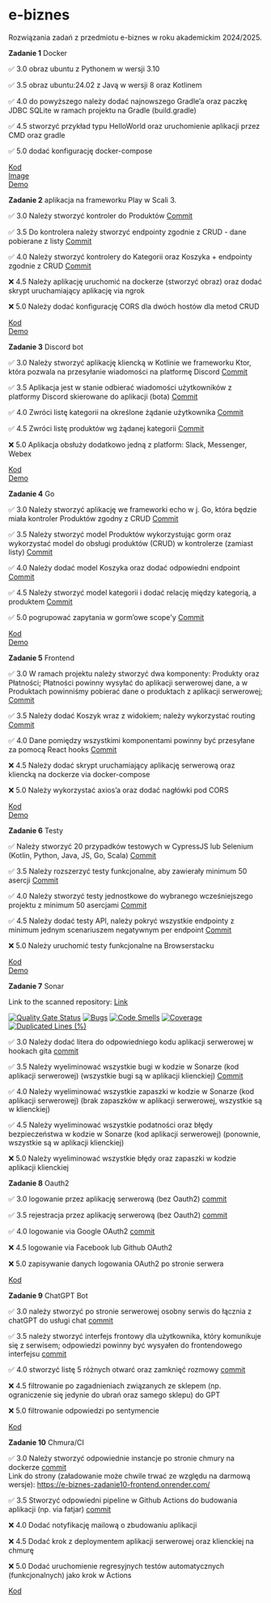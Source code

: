 # e-biznes
Rozwiązania zadań z przedmiotu e-biznes w roku akademickim 2024/2025.


**Zadanie 1** Docker

:white_check_mark: 3.0 obraz ubuntu z Pythonem w wersji 3.10 

:white_check_mark: 3.5 obraz ubuntu:24.02 z Javą w wersji 8 oraz Kotlinem 

:white_check_mark: 4.0 do powyższego należy dodać najnowszego Gradle’a oraz paczkę JDBC 
SQLite w ramach projektu na Gradle (build.gradle) 

:white_check_mark: 4.5 stworzyć przykład typu HelloWorld oraz uruchomienie aplikacji
przez CMD oraz gradle 

:white_check_mark: 5.0 dodać konfigurację docker-compose 


[Kod](https://github.com/ga1ile0/e-biznes/tree/main/docker-zadanie1) <br/> 
[Image](https://hub.docker.com/r/ga1ile0/ebiznes-zadanie1) <br/> 
[Demo](https://github.com/ga1ile0/e-biznes/blob/main/demos/zadanie1_demo.mp4) <br/> 


**Zadanie 2** aplikacja na frameworku Play w Scali 3.

:white_check_mark: 3.0 Należy stworzyć kontroler do Produktów [Commit](https://github.com/ga1ile0/e-biznes/commit/5e23ff862967d8df19e71d2814f34b4b479aeb12) <br/> 

:white_check_mark: 3.5 Do kontrolera należy stworzyć endpointy zgodnie z CRUD - dane
pobierane z listy [Commit](https://github.com/ga1ile0/e-biznes/commit/f29a3cd458abfa7e9c218264b86486696954db04) <br/>

:white_check_mark: 4.0 Należy stworzyć kontrolery do Kategorii oraz Koszyka + endpointy
zgodnie z CRUD [Commit](https://github.com/ga1ile0/e-biznes/commit/0a8931d7bbbc2f6de39ea2b756f617da8ef66f23) <br/>

:x: 4.5 Należy aplikację uruchomić na dockerze (stworzyć obraz) oraz dodać
skrypt uruchamiający aplikację via ngrok  <br/>

:x: 5.0 Należy dodać konfigurację CORS dla dwóch hostów dla metod CRUD  <br/>


[Kod](https://github.com/ga1ile0/e-biznes/tree/main/docker-zadanie2) <br/>
[Demo](https://github.com/ga1ile0/e-biznes/blob/main/demos/zadanie2_demo.mp4) <br/>

**Zadanie 3** Discord bot

:white_check_mark: 3.0 Należy stworzyć aplikację kliencką w Kotlinie we frameworku Ktor,
która pozwala na przesyłanie wiadomości na platformę Discord [Commit](https://github.com/ga1ile0/e-biznes/commit/3eb0fd11c89f74e077bccdd95c8d36f0ce3bfd73) </br>

:white_check_mark: 3.5 Aplikacja jest w stanie odbierać wiadomości użytkowników z
platformy Discord skierowane do aplikacji (bota) [Commit](https://github.com/ga1ile0/e-biznes/commit/46d28cc55bcc6910292223b5981404bc021562bc) </br>

:white_check_mark: 4.0 Zwróci listę kategorii na określone żądanie użytkownika [Commit](https://github.com/ga1ile0/e-biznes/commit/417c685c631eb1ae80db460620cec8e69682b3ce) </br>

:white_check_mark: 4.5 Zwróci listę produktów wg żądanej kategorii [Commit](https://github.com/ga1ile0/e-biznes/commit/4b7b7dc1f0172b00649190fe0970e7d37bfcdffd) </br>

:x: 5.0 Aplikacja obsłuży dodatkowo jedną z platform: Slack, Messenger,
Webex

[Kod](https://github.com/ga1ile0/e-biznes/tree/main/ebiznes-zadanie3) <br/>
[Demo](https://github.com/ga1ile0/e-biznes/blob/main/demos/zadanie3_demo.mp4) <br/>

**Zadanie 4** Go

:white_check_mark: 3.0 Należy stworzyć aplikację we frameworki echo w j. Go, która będzie miała kontroler Produktów zgodny z CRUD [Commit](https://github.com/ga1ile0/e-biznes/commit/59f1fae95aae16ded40d5ebedf8aef1c8ca296f2) </br>

:white_check_mark: 3.5 Należy stworzyć model Produktów wykorzystując gorm oraz wykorzystać model do obsługi produktów (CRUD) w kontrolerze (zamiast listy) [Commit](https://github.com/ga1ile0/e-biznes/commit/81026f894e52e22f5a8431df9e41e484cbf6b13e) </br>

:white_check_mark: 4.0 Należy dodać model Koszyka oraz dodać odpowiedni endpoint [Commit](https://github.com/ga1ile0/e-biznes/commit/bb52cae034a01238edc5c7ce490ab7329a9059f3) </br>

:white_check_mark: 4.5 Należy stworzyć model kategorii i dodać relację między kategorią, a produktem [Commit](https://github.com/ga1ile0/e-biznes/commit/d413ca1b0ea84aedede7be7da60634865d18d624) </br>

:white_check_mark: 5.0 pogrupować zapytania w gorm’owe scope'y [Commit](https://github.com/ga1ile0/e-biznes/commit/f155713f1bb2ad645c8df92dd93decc97b9024d1) </br>

[Kod](https://github.com/ga1ile0/e-biznes/tree/main/ebiznes-zadanie4) <br/>
[Demo](https://github.com/ga1ile0/e-biznes/blob/main/demos/zadanie4_demo.mp4) <br/>


**Zadanie 5** Frontend

:white_check_mark: 3.0 W ramach projektu należy stworzyć dwa komponenty: Produkty oraz
Płatności; Płatności powinny wysyłać do aplikacji serwerowej dane, a w
Produktach powinniśmy pobierać dane o produktach z aplikacji
serwerowej; [Commit](https://github.com/ga1ile0/e-biznes/commit/b66a77786f0bc4bc170db994f5613d5db879b9cb) </br>

:white_check_mark: 3.5 Należy dodać Koszyk wraz z widokiem; należy wykorzystać routing [Commit](https://github.com/ga1ile0/e-biznes/commit/6e3557cc9cf280230fbb145c146b26af0ea98aa2) </br>

:white_check_mark: 4.0 Dane pomiędzy wszystkimi komponentami powinny być przesyłane za
pomocą React hooks [Commit](https://github.com/ga1ile0/e-biznes/commit/aa13a0d7c4b19e7787d6525acc7e54edd4741188) </br>

:x: 4.5 Należy dodać skrypt uruchamiający aplikację serwerową oraz
kliencką na dockerze via docker-compose

:x: 5.0 Należy wykorzystać axios’a oraz dodać nagłówki pod CORS

[Kod](https://github.com/ga1ile0/e-biznes/tree/main/ebiznes-zadanie5) <br/>
[Demo](https://github.com/ga1ile0/e-biznes/blob/main/demos/zadanie5_demo_compr.mp4) <br/>

**Zadanie 6** Testy

:white_check_mark: Należy stworzyć 20 przypadków testowych w CypressJS lub Selenium
(Kotlin, Python, Java, JS, Go, Scala) [Commit](https://github.com/ga1ile0/e-biznes/commit/b4c7d79e937d8da3874dd51b617561d054d81033) </br>

:white_check_mark: 3.5 Należy rozszerzyć testy funkcjonalne, aby zawierały minimum 50
asercji [Commit](https://github.com/ga1ile0/e-biznes/commit/f8cf278c3321cab4022b5f9ce92dc66b7ef59a19) </br>

:white_check_mark: 4.0 Należy stworzyć testy jednostkowe do wybranego wcześniejszego
projektu z minimum 50 asercjami [Commit](https://github.com/ga1ile0/e-biznes/commit/cc28abdb7e11444e6af116d0a5f0a69a6c7891b8) </br>

:white_check_mark: 4.5 Należy dodać testy API, należy pokryć wszystkie endpointy z
minimum jednym scenariuszem negatywnym per endpoint [Commit](https://github.com/ga1ile0/e-biznes/commit/ede05e0ec6f5457017ad9e0237e77e1282c61856) </br>

:x: 5.0 Należy uruchomić testy funkcjonalne na Browserstacku

[Kod](https://github.com/ga1ile0/e-biznes/tree/main/ebiznes-zadanie6) <br/>
[Demo](https://github.com/ga1ile0/e-biznes/blob/main/demos/zadanie6_demo.mp4) <br/>


**Zadanie 7** Sonar

Link to the scanned repository: [Link](https://github.com/ga1ile0/test-repo)

[![Quality Gate Status](https://sonarcloud.io/api/project_badges/measure?project=ga1ile0_test-repo&metric=alert_status)](https://sonarcloud.io/summary/new_code?id=ga1ile0_test-repo)
[![Bugs](https://sonarcloud.io/api/project_badges/measure?project=ga1ile0_test-repo&metric=bugs)](https://sonarcloud.io/summary/new_code?id=ga1ile0_test-repo)
[![Code Smells](https://sonarcloud.io/api/project_badges/measure?project=ga1ile0_test-repo&metric=code_smells)](https://sonarcloud.io/summary/new_code?id=ga1ile0_test-repo)
[![Coverage](https://sonarcloud.io/api/project_badges/measure?project=ga1ile0_test-repo&metric=coverage)](https://sonarcloud.io/summary/new_code?id=ga1ile0_test-repo)
[![Duplicated Lines (%)](https://sonarcloud.io/api/project_badges/measure?project=ga1ile0_test-repo&metric=duplicated_lines_density)](https://sonarcloud.io/summary/new_code?id=ga1ile0_test-repo)

:white_check_mark: 3.0 Należy dodać litera do odpowiedniego kodu aplikacji serwerowej w hookach gita [commit](https://github.com/ga1ile0/test-repo/commit/bfc8355733c82dbe1c4f9c1f04bf71aa10af9d95) </br>

:white_check_mark: 3.5 Należy wyeliminować wszystkie bugi w kodzie w Sonarze (kod aplikacji serwerowej) 
(wszystkie bugi są w aplikacji klienckiej) [Commit](https://github.com/ga1ile0/test-repo/commit/4e884fd113190153092c9daa5205b7bf3648c804) </br>

:white_check_mark: 4.0 Należy wyeliminować wszystkie zapaszki w kodzie w Sonarze (kod
aplikacji serwerowej) (brak zapaszków w aplikacji serwerowej, wszystkie są w klienckiej) </br>

:white_check_mark: 4.5 Należy wyeliminować wszystkie podatności oraz błędy bezpieczeństwa
w kodzie w Sonarze (kod aplikacji serwerowej) (ponownie, wszystkie są w aplikacji klienckiej) </br>

:x: 5.0 Należy wyeliminować wszystkie błędy oraz zapaszki w kodzie
aplikacji klienckiej </br>

**Zadanie 8** Oauth2

:white_check_mark: 3.0 logowanie przez aplikację serwerową (bez Oauth2) [commit](https://github.com/ga1ile0/e-biznes/commit/ed88aee914fc162efa97e728a71355f1e62936b4) </br>

:white_check_mark: 3.5 rejestracja przez aplikację serwerową (bez Oauth2) [commit](https://github.com/ga1ile0/e-biznes/commit/d5d318a99770c0fa2f7810b3096bbd45e5b986fd) </br>

:white_check_mark: 4.0 logowanie via Google OAuth2 [commit](https://github.com/ga1ile0/e-biznes/commit/032e2472df307cbc332205a0b260a547e1586b35) </br>

:x: 4.5 logowanie via Facebook lub Github OAuth2 </br>

:x: 5.0 zapisywanie danych logowania OAuth2 po stronie serwera </br>

[Kod](https://github.com/ga1ile0/e-biznes/tree/main/ebiznes-zadanie8) </br>

**Zadanie 9** ChatGPT Bot

:white_check_mark: 3.0 należy stworzyć po stronie serwerowej osobny serwis do łącznia z
chatGPT do usługi chat  [commit](https://github.com/ga1ile0/e-biznes/commit/178d96928f87c6bef29a37c6dccb07b1d5d91c2b) </br>

:white_check_mark: 3.5 należy stworzyć interfejs frontowy dla użytkownika, który
komunikuje się z serwisem; odpowiedzi powinny być wysyałen do
frontendowego interfejsu  [commit](https://github.com/ga1ile0/e-biznes/commit/18ab5754191fcdce91210c79f5d84361c4401ae3) </br>

:white_check_mark: 4.0 stworzyć listę 5 różnych otwarć oraz zamknięć rozmowy  [commit](https://github.com/ga1ile0/e-biznes/commit/c1c3f0fe75995cf885066637b68b6a361f60852f) </br>

:x: 4.5 filtrowanie po zagadnieniach związanych ze sklepem (np.
ograniczenie się jedynie do ubrań oraz samego sklepu) do GPT </br>

:x: 5.0 filtrowanie odpowiedzi po sentymencie </br>

[Kod](https://github.com/ga1ile0/e-biznes/tree/main/ebiznes-zadanie9/chatbot-service) </br>

**Zadanie 10** Chmura/CI </br>

:white_check_mark: 3.0 Należy stworzyć odpowiednie instancje po stronie chmury na
dockerze [commit](https://github.com/ga1ile0/e-biznes/commit/055e316389f27243f9e145494e99eb7b6bc37cac) </br>
Link do strony (załadowanie może chwile trwać ze względu na darmową wersje): https://e-biznes-zadanie10-frontend.onrender.com/ </br>

:white_check_mark: 3.5 Stworzyć odpowiedni pipeline w Github Actions do budowania
aplikacji (np. via fatjar) [commit](https://github.com/ga1ile0/e-biznes/commit/6c189ca2301311e0d34a5f6272d497c3ac653518) </br>

:x: 4.0 Dodać notyfikację mailową o zbudowaniu aplikacji </br>

:x: 4.5 Dodać krok z deploymentem aplikacji serwerowej oraz klienckiej na
chmurę </br>

:x: 5.0 Dodać uruchomienie regresyjnych testów automatycznych
(funkcjonalnych) jako krok w Actions </br>

[Kod](https://github.com/ga1ile0/e-biznes/tree/main/ebiznes-zadanie10)

